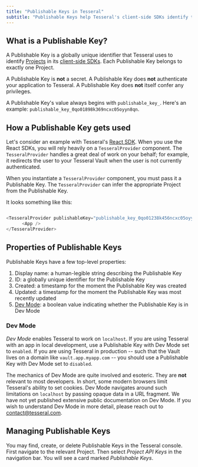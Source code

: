 ```yaml
---
title: "Publishable Keys in Tesseral"
subtitle: "Publishable Keys help Tesseral's client-side SDKs identify the appropriate project"
---
```


## What is a Publishable Key?

A Publishable Key is a globally unique identifier that Tesseral uses to identify [Projects](/docs/concepts/projects) in its [client-side SDKs](/docs/sdks/clientside-sdks). Each Publishable Key belongs to exactly one Project. 

A Publishable Key is **not** a secret. A Publishable Key does **not** authenticate your application to Tesseral. A Publishable Key does **not** itself confer any privileges. 

A Publishable Key's value always begins with `publishable_key_`. Here's an example: `publishable_key_0qo01898k369ncxc05oyyn8qn`.

## How a Publishable Key gets used

Let's consider an example with Tesseral's [React SDK](/docs/sdks/clientside-sdks/react). When you use the React SDKs, you will rely heavily on a `TesseralProvider` component. The `TesseralProvider` handles a great deal of work on your behalf; for example, it redirects the user to your Tesseral Vault when the user is not currently authenticated. 

When you instantiate a `TesseralProvider` component, you must pass it a Publishable Key. The `TesseralProvider` can infer the appropriate Project from the Publishable Key. 

It looks something like this:

```javascript

<TesseralProvider publishableKey="publishable_key_0qo01238k456ncxc05oyyn8qn">
      <App />
</TesseralProvider>

```

## Properties of Publishable Keys

Publishable Keys have a few top-level properties:
1. Display name: a human-legible string describing the Publishable Key
2. ID: a globally unique identifier for the Publishable Key
3. Created: a timestamp for the moment the Publishable Key was created
4. Updated: a timestamp for the moment the Publishable Key was most recently updated
5. [Dev Mode](#dev-mode): a boolean value indicating whether the Publishable Key is in Dev Mode

### Dev Mode

*Dev Mode* enables Tesseral to work on `localhost`. If you are using Tesseral with an app in local development, use a Publishable Key with Dev Mode set to `enabled`. If you are using Tesseral in production -- such that the Vault lives on a domain like `vault.app.myapp.com` -- you should use a Publishable Key with Dev Mode set to `disabled`.

<Info> The mechanics of Dev Mode are quite involved and esoteric. They are **not** relevant to most developers. In short, some modern browsers limit Tesseral's ability to set cookies. Dev Mode navigates around such limitations on `localhost` by passing opaque data in a URL fragment. We have not yet published extensive public documentation on Dev Mode. If you wish to understand Dev Mode in more detail, please reach out to contact@tesseral.com.</Info>


## Managing Publishable Keys

You may find, create, or delete Publishable Keys in the Tesseral console. First navigate to the relevant Project. Then select *Project API Keys* in the navigation bar. You will see a card marked *Publishable Keys*.
